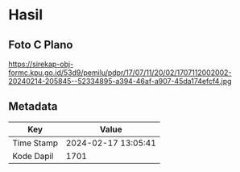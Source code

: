 # Hasil

## Foto C Plano

https://sirekap-obj-formc.kpu.go.id/53d9/pemilu/pdpr/17/07/11/20/02/1707112002002-20240214-205845--52334895-a394-46af-a907-45da174efcf4.jpg


## Metadata

| Key        | Value               |
| ---------- | ------------------- |
| Time Stamp | 2024-02-17 13:05:41 |
| Kode Dapil | 1701                |



